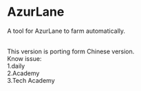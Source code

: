 # AzurLane
A tool for AzurLane to farm automatically. <br><br>

This version is porting form Chinese version. <br>
Know issue:<br>
1.daily <br>
2.Academy <br>
3.Tech Academy <br>
